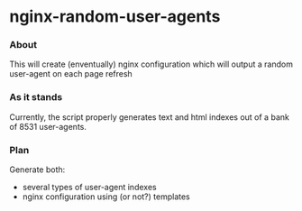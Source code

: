 # nginx-random-user-agents

### About
This will create (enventually) nginx configuration which will output a random user-agent on each page refresh

### As it stands
Currently, the script properly generates text and html indexes out of a bank of 8531 user-agents.

### Plan

Generate both:

- several types of user-agent indexes
- nginx configuration using (or not?) templates


